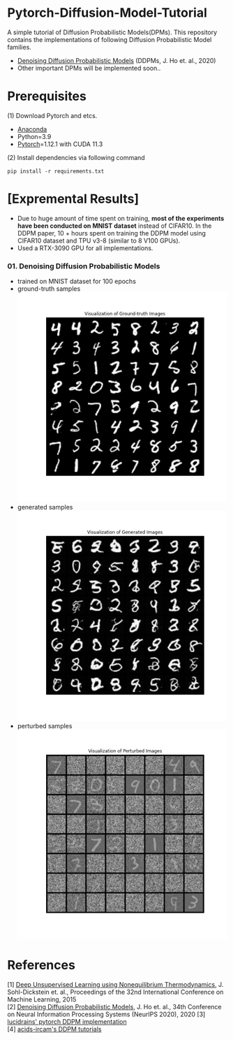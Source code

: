 # Pytorch-Diffusion-Model-Tutorial
A simple tutorial of Diffusion Probabilistic Models(DPMs). This repository contains the implementations of following Diffusion Probabilistic Model families.
* [Denoising Diffusion Probabilistic Models](https://arxiv.org/abs/2006.11239) (DDPMs, J. Ho et. al., 2020)
* Other important DPMs will be implemented soon..

# Prerequisites
(1) Download Pytorch and etcs.
* [Anaconda](https://www.anaconda.com/)
* Python=3.9
* [Pytorch](https://pytorch.org/)=1.12.1 with CUDA 11.3

(2) Install dependencies via following command
```
pip install -r requirements.txt
```

# [Expremental Results]
* Due to huge amount of time spent on training, **most of the experiments have been conducted on  MNIST dataset** instead of CIFAR10. In the DDPM paper, 10 + hours spent on training the DDPM model using CIFAR10 dataset and TPU v3-8 (similar to 8 V100 GPUs).
* Used a RTX-3090 GPU for all implementations.

### 01. Denoising Diffusion Probabilistic Models
* trained on MNIST dataset for 100 epochs
* ground-truth samples <br>
![DDPM_ground_truth](./assets/DDPM_ground_truth.png)
* generated samples <br>
![DDPM_generated](./assets/DDPM_generated.png)
* perturbed samples <br>
![DDPM_perturbed](./assets/DDPM_perturbed.png)


# References

[1] [Deep Unsupervised Learning using Nonequilibrium Thermodynamics](http://proceedings.mlr.press/v37/sohl-dickstein15.pdf), J. Sohl-Dickstein et. al., Proceedings of the 32nd International Conference on Machine Learning, 2015  
[2] [Denoising Diffusion Probabilistic Models](https://arxiv.org/abs/2006.11239), J. Ho et. al., 34th Conference on Neural Information Processing Systems (NeurIPS 2020), 2020
[3] [lucidrains' pytorch DDPM implementation](https://github.com/ising-diffusion-pytorch)  
[4] [acids-ircam's DDPM tutorials](https://github.com/acids-ircam/diffusion_models)



